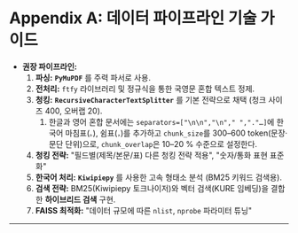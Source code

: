 # Appendix A: 데이터 파이프라인 기술 가이드

- **권장 파이프라인:**
    1. **파싱:** **`PyMuPDF`** 를 주력 파서로 사용.
    2. **전처리:** `ftfy` 라이브러리 및 정규식을 통한 국영문 혼합 텍스트 정제.
    3. **청킹:** **`RecursiveCharacterTextSplitter`** 를 기본 전략으로 채택 (청크 사이즈 400, 오버랩 20).
        1. 한글과 영어 혼합 문서에는 `separators=["\n\n","\n"," ","."…]`에 한국어 마침표(`。`), 쉼표(`，`)를 추가하고 `chunk_size`를 300–600 token(문장·문단 단위)으로, `chunk_overlap`은 10–20 % 수준으로 설정한다.
    4. **청킹 전략:** "필드별(제목/본문/표) 다른 청킹 전략 적용", "숫자/통화 표현 표준화"
    5. **한국어 처리:** **`Kiwipiepy`** 를 사용한 고속 형태소 분석 (BM25 키워드 검색용).
    6. **검색 전략:** BM25(Kiwipiepy 토크나이저)와 벡터 검색(KURE 임베딩)을 결합한 **하이브리드 검색** 구현.
    7. **FAISS 최적화:** "데이터 규모에 따른 `nlist`, `nprobe` 파라미터 튜닝"
    

---
